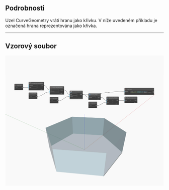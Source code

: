 ## Podrobnosti
Uzel CurveGeometry vrátí hranu jako křivku. V níže uvedeném příkladu je označená hrana reprezentována jako křivka.
___
## Vzorový soubor

![CurveGeometry](./Autodesk.DesignScript.Geometry.Edge.CurveGeometry_img.jpg)

